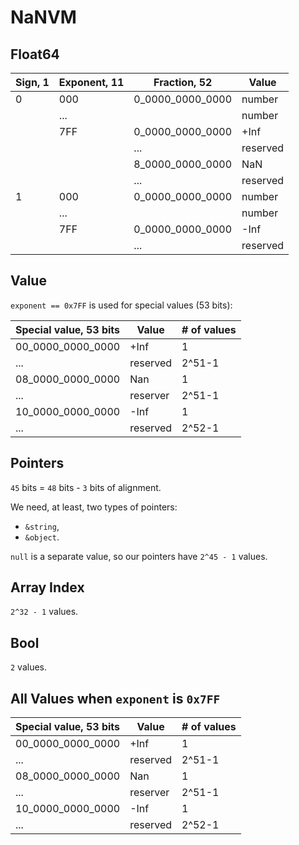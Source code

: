# NaNVM

## Float64

|Sign, 1|Exponent, 11|Fraction, 52    |Value   |
|-------|------------|----------------|--------|
|0      |000         |0_0000_0000_0000|number  |
|       |...         |                |number  |
|       |7FF         |0_0000_0000_0000|+Inf    |
|       |            |...             |reserved|
|       |            |8_0000_0000_0000|NaN     |
|       |            |...             |reserved|
|1      |000         |0_0000_0000_0000|number  |
|       |...         |                |number  |
|       |7FF         |0_0000_0000_0000|-Inf    |
|       |            |...             |reserved|

## Value

`exponent == 0x7FF` is used for special values (53 bits):

|Special value, 53 bits|Value   |# of values  |
|----------------------|--------|-------------|
|00_0000_0000_0000     |+Inf    |     1       |
|...                   |reserved|2^51-1       |
|08_0000_0000_0000     |Nan     |     1       |
|...                   |reserver|2^51-1       |
|10_0000_0000_0000     |-Inf    |     1       |
|...                   |reserved|2^52-1       |

## Pointers

`45` bits = `48` bits - `3` bits of alignment.

We need, at least, two types of pointers:
- `&string`,
- `&object`.

`null` is a separate value, so our pointers have `2^45 - 1` values.

## Array Index

`2^32 - 1` values.

## Bool

`2` values.

## All Values when `exponent` is `0x7FF`

|Special value, 53 bits|Value   |# of values  |
|----------------------|--------|-------------|
|00_0000_0000_0000     |+Inf    |     1       |
|...                   |reserved|2^51-1       |
|08_0000_0000_0000     |Nan     |     1       |
|...                   |reserver|2^51-1       |
|10_0000_0000_0000     |-Inf    |     1       |
|...                   |reserved|2^52-1       |
